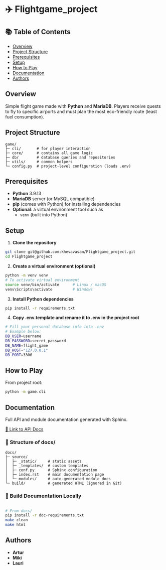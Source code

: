 # ✈️ Flightgame_project

## 📚 Table of Contents

- [Overview](#overview)
- [Project Structure](#project-structure)
- [Prerequisites](#prerequisites)
- [Setup](#setup)
- [How to Play](#how-to-play)
- [Documentation](#documentation)
- [Authors](#authors)

## Overview

Simple flight game made with **Python** and **MariaDB**.
Players receive quests to fly to specific airports and must plan the most eco-friendly route (least fuel consumption).

## Project Structure

```text
game/
├─ cli/       # for player interaction
├─ core/      # contains all game logic
├─ db/        # database queries and repositories
├─ utils/     # common helpers
└─ config.py  # project-level configuration (loads .env)
```

## Prerequisites

- **Python** 3.9.13
- **MariaDB** server (or MySQL compatible)
- **pip** (comes with Python) for installing dependencies
- **Optional**: a virtual environment tool such as
  - `venv` (built into Python)

## Setup

1. **Clone the repository**

```bash
git clone git@github.com:khevavasam/Flightgame_project.git
cd Flightgame_project
```

2. **Create a virtual environment (optional)**

```bash
python -m venv venv
# To activate virtual environment
source venv/bin/activate      # Linux / macOS
venv\Scripts\activate         # Windows
```

3. **Install Python dependencies**

```bash
pip install -r requirements.txt
```

4. **Copy .env.template and rename it to .env in the project root**

```bash
# Fill your personal database info into .env
# Example below:
DB_USER=username
DB_PASSWORD=secret_password
DB_NAME=flight_game
DB_HOST="127.0.0.1"
DB_PORT=3306
```

## How to Play

From project root:

```bash
python -m game.cli
```

## Documentation

Full API and module documentation generated with Sphinx.

[📜 Link to API Docs](https://flightgame-api.netlify.app/)

### 📂 Structure of docs/

```text
docs/
├─ source/
│  ├─ _static/     # static assets
│  ├─ _templates/  # custom templates
│  ├─ conf.py      # Sphinx configuration
│  ├─ index.rst    # main documentation page
│  └─ modules/     # auto-generated module docs
└─ build/          # generated HTML (ignored in Git)
```

### 🔧 Build Documentation Locally

```bash

# From docs/
pip install -r doc-requirements.txt
make clean
make html
```

## Authors

- **Artur**
- **Miki**
- **Lauri**
